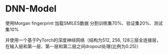 # DNN-Model

使用Morgan fingerprint 加载SMILES数据 分割训练集70%、验证集20%、测试集10%

并使用一个基于PyTorch的深度神经网络（结构为512, 256, 128三层全连接层，在输入层和第一层、第一层和第二层之间dropout处理(比例为0.25)）